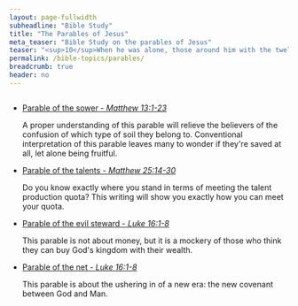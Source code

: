 ```yaml
---
layout: page-fullwidth
subheadline: "Bible Study"
title: "The Parables of Jesus"
meta_teaser: "Bible Study on the parables of Jesus"
teaser: "<sup>10</sup>When he was alone, those around him with the twelve asked him about the parables. <sup>11</sup>He said to them, \"The secret of the kingdom of God has been given to you. But to those outside, everything is in parables, <sup>12</sup>so that although they look they may look but not see, and although they hear they may hear but not understand, so they may not repent and be forgiven.\""
permalink: /bible-topics/parables/
breadcrumb: true
header: no
---
```

<!--more-->
<div class="small-12 columns" style="padding: 0px; border-bottom: none;">

<ul class="side-nav">
      <li><a href="{{ site.projectname }}/bible-topics/parables/sower/">Parable of the sower - <cite>Matthew 13:1-23</cite></a>
      <p>A proper understanding of this parable will relieve the believers of the confusion of which type of soil they belong to. Conventional interpretation of this parable leaves many to wonder if they're saved at all, let alone being fruitful.</>
      </li>
      <li><a href="{{ site.projectname }}/bible-topics/parables/talents/">Parable of the talents - <cite>Matthew 25:14-30</cite></a><p style="font-weight: normal;">Do you know exactly where you stand in terms of meeting the talent production quota? This writing will show you exactly how you can meet your quota.</p></li>
      <li><a href="{{ site.projectname }}/bible-topics/parables/evil-steward/">Parable of the evil steward - <cite>Luke 16:1-8</cite></a><p style="font-weight: normal;">This parable is not about money, but it is a mockery of those who think they can buy God's kingdom with their wealth.</p></li>
      <li><a href="{{ site.projectname }}/bible-topics/parables/the-net/">Parable of the net - <cite>Luke 16:1-8</cite></a><p style="font-weight: normal;">This parable is about the ushering in of a new era: the new covenant between God and Man.</p></li>
</ul>
</div>
